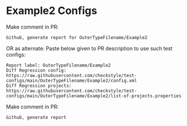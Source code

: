 # Example2 Configs
Make comment in PR:
```
Github, generate report for OuterTypeFilename/Example2
```
OR as alternate:
Paste below given to PR description to use such test configs:
```
Report label: OuterTypeFilename/Example2
Diff Regression config: https://raw.githubusercontent.com/checkstyle/test-configs/main/OuterTypeFilename/Example2/config.xml
Diff Regression projects: https://raw.githubusercontent.com/checkstyle/test-configs/main/OuterTypeFilename/Example2/list-of-projects.properties
```
Make comment in PR:
```
Github, generate report
```
